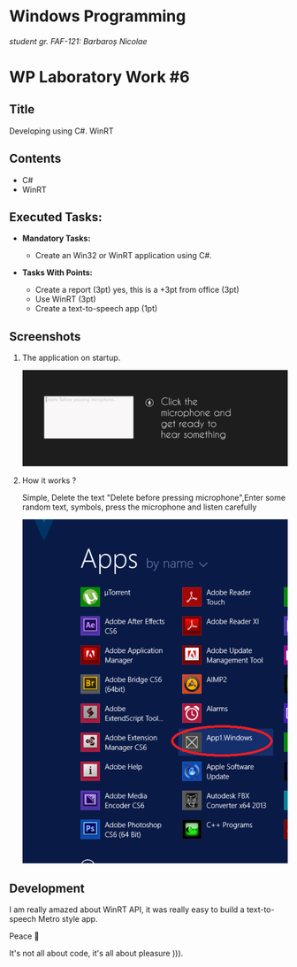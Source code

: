 # Windows Programming
###### student gr. FAF-121: Barbaroș Nicolae
# WP Laboratory Work #6

## Title

Developing using C#. WinRT

## Contents

  - C#
  - WinRT

## Executed Tasks:
  - **Mandatory Tasks:**
    - Create an Win32 or WinRT application using C#.
  
  - **Tasks With Points:**
    - Create a report (3pt) yes, this is a +3pt from office (3pt)
    - Use WinRT (3pt)
    - Create a text-to-speech app (1pt)

## Screenshots

1. The application on startup.

    ![Screenshot1](https://raw.githubusercontent.com/TUM-FAF/FAF-121-Barbaros-Nicolae/master/WP/Lab%236/StartUp.png)

2. How it works ?

    Simple, Delete the text "Delete before pressing microphone",Enter some random text, symbols, press the microphone and listen carefully 
    
    ![Screenshot2](https://raw.githubusercontent.com/TUM-FAF/FAF-121-Barbaros-Nicolae/master/WP/Lab%236/InMetro.png)

## Development
I am really amazed about WinRT API, it was really easy to build a text-to-speech Metro style app. 

Peace 

It's not all about code, it's all about pleasure ))).








